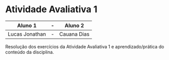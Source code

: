 # Atividade Avaliativa 1 
| Aluno 1 |     -     | Aluno 2 | 
|:------:|:------:|:------:|
|Lucas Jonathan|      -     |Cauana Dias|


Resolução dos exercícios da Atividade Avaliativa 1 e aprendizado/prática do conteúdo da disciplina.
